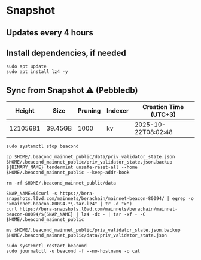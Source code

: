 # Snapshot

## Updates every 4 hours

## Install dependencies, if needed
```
sudo apt update
sudo apt install lz4 -y
```

## Sync from Snapshot ⚠️ (Pebbledb)
| Height  | Size | Pruning | Indexer | Creation Time (UTC+3) |
| --------- | --------- | --------- | --------- | --------- |
| 12105681  | 39.45GB  | 1000 | kv | 2025-10-22T08:02:48 |

```
sudo systemctl stop beacond

cp $HOME/.beacond_mainnet_public/data/priv_validator_state.json $HOME/.beacond_mainnet_public/priv_validator_state.json.backup
${BINARY_NAME} tendermint unsafe-reset-all --home $HOME/.beacond_mainnet_public --keep-addr-book

rm -rf $HOME/.beacond_mainnet_public/data 

SNAP_NAME=$(curl -s https://bera-snapshots.l0vd.com/mainnets/berachain/mainnet-beacon-80094/ | egrep -o ">mainnet-beacon-80094.*\.tar.lz4" | tr -d ">")
curl https://bera-snapshots.l0vd.com/mainnets/berachain/mainnet-beacon-80094/${SNAP_NAME} | lz4 -dc - | tar -xf - -C $HOME/.beacond_mainnet_public

mv $HOME/.beacond_mainnet_public/priv_validator_state.json.backup $HOME/.beacond_mainnet_public/data/priv_validator_state.json

sudo systemctl restart beacond
sudo journalctl -u beacond -f --no-hostname -o cat
```
